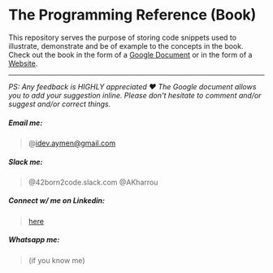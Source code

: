 # The Programming Reference (Book)

This repository serves the purpose of storing code snippets used to illustrate, demonstrate and be of example to the concepts in the book. Check out the book in the form of a [Google Document](https://docs.google.com/document/d/1o5Gq44C2VUEnR487WPrxhIp_KaX85VjLSg0jdpiQ4Jk/edit?usp=sharing) or in the form of a [Website](https://docs.google.com/document/d/e/2PACX-1vRIl_pkXRghf1LzFryOn5VfNycluCfgnOdLlFQku01IWMGAb5m2aM065mpGJ7_I-PePVwtyGrxaWCi4/pub).

----

_PS: Any feedback is HIGHLY appreciated ❤️ The Google document allows you to add your suggestion inline. Please don't hesitate to comment and/or suggest and/or correct things._

##### Email me:
> @idev.aymen@gmail.com

##### Slack me:
> @42born2code.slack.com @AKharrou

##### Connect w/ me on Linkedin:
> [here](https://www.linkedin.com/in/aymen-kharroubi-83a673145?lipi=urn%3Ali%3Apage%3Ad_flagship3_profile_view_base_contact_details%3BZt07F%2BC7QHK%2BMtMg80CqBw%3D%3D)

##### Whatsapp me:
> (if you know me)
